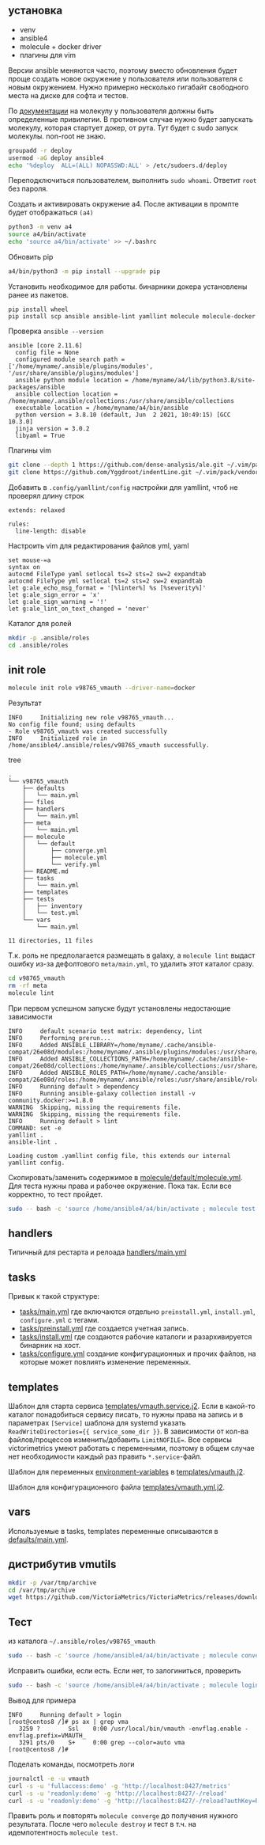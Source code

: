 ## установка

* venv
* ansible4
* molecule + docker driver
* плагины для vim

Версии ansible меняются часто,
поэтому вместо обновления будет проще создать новое окружение у пользователя или пользователя с новым окружением.
Нужно примерно несколько гигабайт свободного места на диске для софта и тестов.

По [документации](https://molecule.readthedocs.io/en/latest/examples.html) на молекулу у пользователя должны быть определенные привилегии.
В противном случае нужно будет запускать молекулу, которая стартует докер, от рута. Тут будет с sudo запуск молекулы. non-root не знаю.

```sh
groupadd -r deploy
usermod -aG deploy ansible4
echo '%deploy  ALL=(ALL) NOPASSWD:ALL' > /etc/sudoers.d/deploy
```
Переподключиться пользователем, выполнить `sudo whoami`. Ответит `root` без пароля.

Создать и активировать окружение а4. После активации в промпте будет отображаться `(a4)`
```sh
python3 -m venv a4
source a4/bin/activate
echo 'source a4/bin/activate' >> ~/.bashrc
```
Обновить pip
```sh
a4/bin/python3 -m pip install --upgrade pip
```
Установить необходимое для работы. бинарники докера установлены ранее из пакетов.
```text
pip install wheel
pip install scp ansible ansible-lint yamllint molecule molecule-docker
```
Проверка `ansible --version`
```text
ansible [core 2.11.6]
  config file = None
  configured module search path = ['/home/myname/.ansible/plugins/modules', '/usr/share/ansible/plugins/modules']
  ansible python module location = /home/myname/a4/lib/python3.8/site-packages/ansible
  ansible collection location = /home/myname/.ansible/collections:/usr/share/ansible/collections
  executable location = /home/myname/a4/bin/ansible
  python version = 3.8.10 (default, Jun  2 2021, 10:49:15) [GCC 10.3.0]
  jinja version = 3.0.2
  libyaml = True
```
Плагины vim
```sh
git clone --depth 1 https://github.com/dense-analysis/ale.git ~/.vim/pack/git-plugins/start/ale
git clone https://github.com/Yggdroot/indentLine.git ~/.vim/pack/vendor/start/indentLine
```
Добавить в `.config/yamllint/config` настройки для yamllint, чтоб не проверял длину строк
```text
extends: relaxed

rules:
  line-length: disable
```
Настроить vim для редактирования файлов yml, yaml
```text
set mouse-=a
syntax on
autocmd FileType yaml setlocal ts=2 sts=2 sw=2 expandtab
autocmd FileType yml setlocal ts=2 sts=2 sw=2 expandtab
let g:ale_echo_msg_format = '[%linter%] %s [%severity%]'
let g:ale_sign_error = 'x'
let g:ale_sign_warning = '!'
let g:ale_lint_on_text_changed = 'never'
```
Каталог для ролей
```sh
mkdir -p .ansible/roles
cd .ansible/roles
```

## init role

```sh
molecule init role v98765_vmauth --driver-name=docker
```
Результат
```text
INFO     Initializing new role v98765_vmauth...
No config file found; using defaults
- Role v98765_vmauth was created successfully
INFO     Initialized role in /home/ansible4/.ansible/roles/v98765_vmauth successfully.
```
tree
```text
.
└── v98765_vmauth
    ├── defaults
    │   └── main.yml
    ├── files
    ├── handlers
    │   └── main.yml
    ├── meta
    │   └── main.yml
    ├── molecule
    │   └── default
    │       ├── converge.yml
    │       ├── molecule.yml
    │       └── verify.yml
    ├── README.md
    ├── tasks
    │   └── main.yml
    ├── templates
    ├── tests
    │   ├── inventory
    │   └── test.yml
    └── vars
        └── main.yml

11 directories, 11 files
```
Т.к. роль не предполагается размещать в galaxy, а `molecule lint`
выдаст ошибку из-за дефолтового `meta/main.yml`, то удалить этот каталог сразу.
```sh
cd v98765_vmauth
rm -rf meta
molecule lint
```
При первом успешном запуске будут установлены недостающие зависимости
```text
INFO     default scenario test matrix: dependency, lint
INFO     Performing prerun...
INFO     Added ANSIBLE_LIBRARY=/home/myname/.cache/ansible-compat/26e08d/modules:/home/myname/.ansible/plugins/modules:/usr/share/ansible/plugins/modules
INFO     Added ANSIBLE_COLLECTIONS_PATH=/home/myname/.cache/ansible-compat/26e08d/collections:/home/myname/.ansible/collections:/usr/share/ansible/collections
INFO     Added ANSIBLE_ROLES_PATH=/home/myname/.cache/ansible-compat/26e08d/roles:/home/myname/.ansible/roles:/usr/share/ansible/roles:/etc/ansible/roles
INFO     Running default > dependency
INFO     Running ansible-galaxy collection install -v community.docker:>=1.8.0
WARNING  Skipping, missing the requirements file.
WARNING  Skipping, missing the requirements file.
INFO     Running default > lint
COMMAND: set -e
yamllint .
ansible-lint .

Loading custom .yamllint config file, this extends our internal yamllint config.
``` 
Скопировать/заменить содержимое в [molecule/default/molecule.yml](https://github.com/v98765/v98765_vmauth/blob/main/molecule/default/molecule.yml).
Для теста нужны права и рабочее окружение. Пока так. Если все корректно, то тест пройдет.
```sh
sudo -- bash -c 'source /home/ansible4/a4/bin/activate ; molecule test'
```

## handlers

Типичный для рестарта и релоада [handlers/main.yml](https://github.com/v98765/v98765_vmauth/blob/main/handlers/main.yml)

## tasks

Привык к такой структуре:

* [tasks/main.yml](https://github.com/v98765/v98765_vmauth/blob/main/tasks/main.yml) где включаются отдельно `preinstall.yml`, `install.yml`, `configure.yml` с тегами.
* [tasks/preinstall.yml](https://github.com/v98765/v98765_vmauth/blob/main/tasks/preinstall.yml) где создается учетная запись.
* [tasks/install.yml](https://github.com/v98765/v98765_vmauth/blob/main/tasks/install.yml) где создаются рабочие каталоги и разархивируется бинарник на хост.
* [tasks/configure.yml](https://github.com/v98765/v98765_vmauth/blob/main/tasks/configure.yml) создание конфигурационных и прочих файлов, на которые может повлиять изменение переменных.

## templates

Шаблон для старта сервиса [templates/vmauth.service.j2](https://github.com/v98765/v98765_vmauth/blob/main/templates/vmauth.service.j2).
Если в какой-то каталог понадобиться сервису писать,
то нужны права на запись и в параметрах `[Service]` шаблона для systemd указать `ReadWriteDirectories={{ service_some_dir }}`.
В зависимости от кол-ва файлов/процессов изменить/добавить `LimitNOFILE=`.
Все сервисы victorimetrics умеют работать с переменными, поэтому в общем случае нет необходимости каждый раз править `*.service`-файл.

Шаблон для переменных [environment-variables](https://docs.victoriametrics.com/#environment-variables)
в [templates/vmauth.j2](https://github.com/v98765/v98765_vmauth/blob/main/templates/vmauth.j2).

Шаблон для конфигурационного файла [templates/vmauth.yml.j2](https://github.com/v98765/v98765_vmauth/blob/main/templates/vmauth.yml.j2).

## vars

Используемые в tasks, templates переменные описываются в [defaults/main.yml](https://github.com/v98765/v98765_vmauth/blob/main/defaults/main.yml).

## дистрибутив vmutils

```sh
mkdir -p /var/tmp/archive
cd /var/tmp/archive
wget https://github.com/VictoriaMetrics/VictoriaMetrics/releases/download/v1.69.0/vmutils-amd64-v1.69.0.tar.gz
```

## Тест

из каталога `~/.ansible/roles/v98765_vmauth` 
```sh
sudo -- bash -c 'source /home/ansible4/a4/bin/activate ; molecule converge'
```
Исправить ошибки, если есть. Если нет, то залогиниться, проверить
```sh
sudo -- bash -c 'source /home/ansible4/a4/bin/activate ; molecule login'
```
Вывод для примера
```text
INFO     Running default > login
[root@centos8 /]# ps ax | grep vma
   3259 ?        Ssl    0:00 /usr/local/bin/vmauth -envflag.enable -envflag.prefix=VMAUTH_
   3291 pts/0    S+     0:00 grep --color=auto vma
[root@centos8 /]# 
```
Поделать команды, посмотреть логи
```sh
journalctl -e -u vmauth
curl -s -u 'fullaccess:demo' -g 'http://localhost:8427/metrics'
curl -s -u 'readonly:demo' -g 'http://localhost:8427/-/reload'
curl -s -u 'readonly:demo' -g 'http://localhost:8427/-/reload?authKey=RkU7FhjinrCv7N7f'
```
Править роль и повторять `molecule converge` до получения нужного результата.
После чего `molecule destroy` и тест в т.ч. на идемпотентность `molecule test`.
